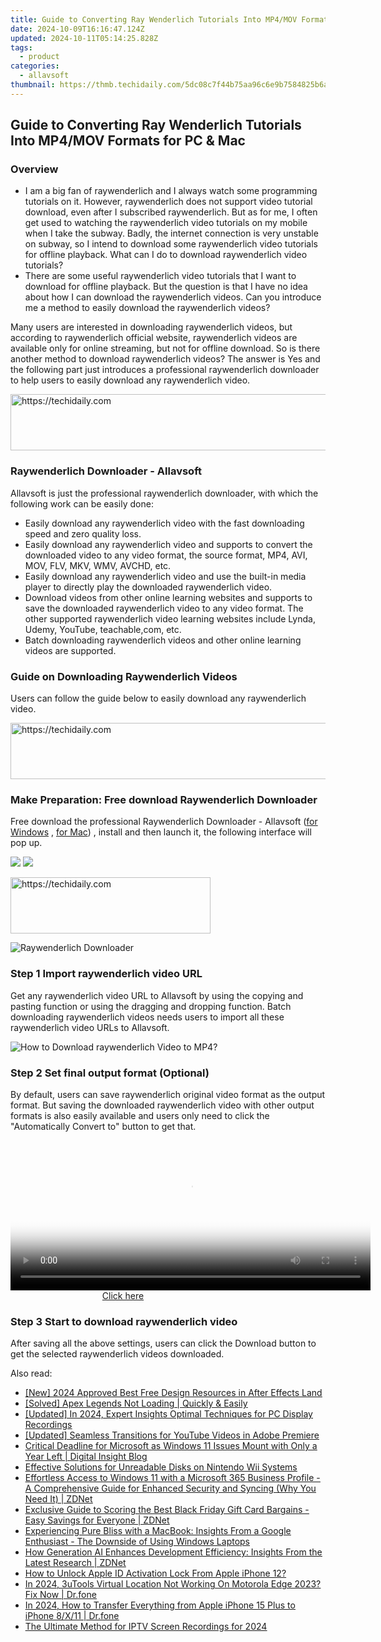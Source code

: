 ```yaml
---
title: Guide to Converting Ray Wenderlich Tutorials Into MP4/MOV Formats for PC & Mac
date: 2024-10-09T16:16:47.124Z
updated: 2024-10-11T05:14:25.828Z
tags:
  - product
categories:
  - allavsoft
thumbnail: https://thmb.techidaily.com/5dc08c7f44b75aa96c6e9b7584825b6a5a67a8f345c561509fddb26d5e877149.jpg
---
```


## Guide to Converting Ray Wenderlich Tutorials Into MP4/MOV Formats for PC & Mac

### Overview

* I am a big fan of raywenderlich and I always watch some programming tutorials on it. However, raywenderlich does not support video tutorial download, even after I subscribed raywenderlich. But as for me, I often get used to watching the raywenderlich video tutorials on my mobile when I take the subway. Badly, the internet connection is very unstable on subway, so I intend to download some raywenderlich video tutorials for offline playback. What can I do to download raywenderlich video tutorials?
* There are some useful raywenderlich video tutorials that I want to download for offline playback. But the question is that I have no idea about how I can download the raywenderlich videos. Can you introduce me a method to easily download the raywenderlich videos?

Many users are interested in downloading raywenderlich videos, but according to raywenderlich official website, raywenderlich videos are available only for online streaming, but not for offline download. So is there another method to download raywenderlich videos? The answer is Yes and the following part just introduces a professional raywenderlich downloader to help users to easily download any raywenderlich video.

<!-- affiliate ads begin -->
<a href="https://appsumo.8odi.net/c/5597632/2144275/7443" target="_top" id="2144275">
  <img src="//a.impactradius-go.com/display-ad/7443-2144275" border="0" alt="https://techidaily.com" width="728" height="90"/>
</a>
<img height="0" width="0" src="https://appsumo.8odi.net/i/5597632/2144275/7443" style="position:absolute;visibility:hidden;" border="0" />
<!-- affiliate ads end -->

### Raywenderlich Downloader - Allavsoft

Allavsoft is just the professional raywenderlich downloader, with which the following work can be easily done:

* Easily download any raywenderlich video with the fast downloading speed and zero quality loss.
* Easily download any raywenderlich video and supports to convert the downloaded video to any video format, the source format, MP4, AVI, MOV, FLV, MKV, WMV, AVCHD, etc.
* Easily download any raywenderlich video and use the built-in media player to directly play the downloaded raywenderlich video.
* Download videos from other online learning websites and supports to save the downloaded raywenderlich video to any video format. The other supported raywenderlich video learning websites include Lynda, Udemy, YouTube, teachable,com, etc.
* Batch downloading raywenderlich videos and other online learning videos are supported.

### Guide on Downloading Raywenderlich Videos

Users can follow the guide below to easily download any raywenderlich video.

<!-- affiliate ads begin -->
<a href="https://appsumo.8odi.net/c/5597632/2144289/7443" target="_top" id="2144289">
  <img src="//a.impactradius-go.com/display-ad/7443-2144289" border="0" alt="https://techidaily.com" width="728" height="90"/>
</a>
<img height="0" width="0" src="https://appsumo.8odi.net/i/5597632/2144289/7443" style="position:absolute;visibility:hidden;" border="0" />
<!-- affiliate ads end -->

### Make Preparation: Free download Raywenderlich Downloader

Free download the professional Raywenderlich Downloader - Allavsoft ([for Windows](https://tools.techidaily.com/allavsoft/products/) , [for Mac](https://tools.techidaily.com/allavsoft/products/)) , install and then launch it, the following interface will pop up.

[![](https://www.allavsoft.com/how-to/../images/how-to/free-download-win.jpg)](https://tools.techidaily.com/allavsoft/products/) [![](https://www.allavsoft.com/how-to/../images/how-to/free-download-mac.jpg)](https://tools.techidaily.com/allavsoft/products/)

<!-- affiliate ads begin -->
<a href="https://wigfever.sjv.io/c/5597632/2014857/22899" target="_top" id="2014857">
  <img src="//a.impactradius-go.com/display-ad/22899-2014857" border="0" alt="https://techidaily.com" width="320" height="90"/>
</a>
<img height="0" width="0" src="https://wigfever.sjv.io/i/5597632/2014857/22899" style="position:absolute;visibility:hidden;" border="0" />
<!-- affiliate ads end -->

![Raywenderlich Downloader](https://www.allavsoft.com/how-to/../images/allavsoft/screen-shot-600.jpg)

### Step 1 Import raywenderlich video URL

Get any raywenderlich video URL to Allavsoft by using the copying and pasting function or using the dragging and dropping function. Batch downloading raywenderlich videos needs users to import all these raywenderlich video URLs to Allavsoft.

![How to Download raywenderlich Video to MP4?](https://www.allavsoft.com/how-to/../images/how-to/download-rtmp-video/download-rtmp-video.jpg)

### Step 2 Set final output format (Optional)

By default, users can save raywenderlich original video format as the output format. But saving the downloaded raywenderlich video with other output formats is also easily available and users only need to click the "Automatically Convert to" button to get that.

<!-- affiliate ads begin -->
<span id="1983553">
					<video width="576" height="240" style="cursor:pointer"
           poster="//a.impactradius-go.com/display-clicktoplayimage/1983553.png"
           onclick="if(!this.playClicked){this.play();this.setAttribute('controls',true);this.playClicked=true;}">
	   <source src="//a.impactradius-go.com/display-ad/22993-1983553">
	   <img src="//a.impactradius-go.com/display-clicktoplayimage/1983553.png" style="border: none; height: 100%; width: 100%; object-fit: contain">
	</video>
	<div style="width:360px;text-align:center"><a href="javascript:window.open(decodeURIComponent('https%3A%2F%2Fhomestyler.sjv.io%2Fc%2F5597632%2F1983553%2F22993'), '_blank');void(0);">Click here</a></div>
</span>
<img height="0" width="0" src="https://imp.pxf.io/i/5597632/1983553/22993" style="position:absolute;visibility:hidden;" border="0" />
<!-- affiliate ads end -->

### Step 3 Start to download raywenderlich video

After saving all the above settings, users can click the Download button to get the selected raywenderlich videos downloaded.

<ins class="adsbygoogle"
     style="display:block"
     data-ad-format="autorelaxed"
     data-ad-client="ca-pub-7571918770474297"
     data-ad-slot="1223367746"></ins>

<ins class="adsbygoogle"
     style="display:block"
     data-ad-client="ca-pub-7571918770474297"
     data-ad-slot="8358498916"
     data-ad-format="auto"
     data-full-width-responsive="true"></ins>

<span class="atpl-alsoreadstyle">Also read:</span>
<div><ul>
<li><a href="https://article-helps.techidaily.com/new-2024-approved-best-free-design-resources-in-after-effects-land/"><u>[New] 2024 Approved Best Free Design Resources in After Effects Land</u></a></li>
<li><a href="https://win-answers.techidaily.com/solved-apex-legends-not-loading-quickly-and-easily/"><u>[Solved] Apex Legends Not Loading | Quickly & Easily</u></a></li>
<li><a href="https://desktop-recording.techidaily.com/updated-in-2024-expert-insights-optimal-techniques-for-pc-display-recordings/"><u>[Updated] In 2024, Expert Insights Optimal Techniques for PC Display Recordings</u></a></li>
<li><a href="https://facebook-video-share.techidaily.com/updated-seamless-transitions-for-youtube-videos-in-adobe-premiere/"><u>[Updated] Seamless Transitions for YouTube Videos in Adobe Premiere</u></a></li>
<li><a href="https://win-bits.techidaily.com/critical-deadline-for-microsoft-as-windows-11-issues-mount-with-only-a-year-left-digital-insight-blog/"><u>Critical Deadline for Microsoft as Windows 11 Issues Mount with Only a Year Left | Digital Insight Blog</u></a></li>
<li><a href="https://tech-recovery.techidaily.com/effective-solutions-for-unreadable-disks-on-nintendo-wii-systems/"><u>Effective Solutions for Unreadable Disks on Nintendo Wii Systems</u></a></li>
<li><a href="https://win-bits.techidaily.com/effortless-access-to-windows-11-with-a-microsoft-365-business-profile-a-comprehensive-guide-for-enhanced-security-and-syncing-why-you-need-it-zdnet/"><u>Effortless Access to Windows 11 with a Microsoft 365 Business Profile - A Comprehensive Guide for Enhanced Security and Syncing (Why You Need It) | ZDNet</u></a></li>
<li><a href="https://win-bits.techidaily.com/exclusive-guide-to-scoring-the-best-black-friday-gift-card-bargains-easy-savings-for-everyone-zdnet/"><u>Exclusive Guide to Scoring the Best Black Friday Gift Card Bargains - Easy Savings for Everyone | ZDNet</u></a></li>
<li><a href="https://win-bits.techidaily.com/experiencing-pure-bliss-with-a-macbook-insights-from-a-google-enthusiast-the-downside-of-using-windows-laptops/"><u>Experiencing Pure Bliss with a MacBook: Insights From a Google Enthusiast - The Downside of Using Windows Laptops</u></a></li>
<li><a href="https://win-bits.techidaily.com/how-generation-ai-enhances-development-efficiency-insights-from-the-latest-research-zdnet/"><u>How Generation AI Enhances Development Efficiency: Insights From the Latest Research | ZDNet</u></a></li>
<li><a href="https://activate-lock.techidaily.com/how-to-unlock-apple-id-activation-lock-from-apple-iphone-12-by-drfone-ios/"><u>How to Unlock Apple ID Activation Lock From Apple iPhone 12?</u></a></li>
<li><a href="https://change-location.techidaily.com/in-2024-3utools-virtual-location-not-working-on-motorola-edge-2023-fix-now-drfone-by-drfone-virtual-android/"><u>In 2024, 3uTools Virtual Location Not Working On Motorola Edge 2023? Fix Now | Dr.fone</u></a></li>
<li><a href="https://iphone-transfer.techidaily.com/in-2024-how-to-transfer-everything-from-apple-iphone-15-plus-to-iphone-8x11-drfone-by-drfone-transfer-from-ios/"><u>In 2024, How to Transfer Everything from Apple iPhone 15 Plus to iPhone 8/X/11 | Dr.fone</u></a></li>
<li><a href="https://video-capture.techidaily.com/the-ultimate-method-for-iptv-screen-recordings-for-2024/"><u>The Ultimate Method for IPTV Screen Recordings for 2024</u></a></li>
</ul></div>

